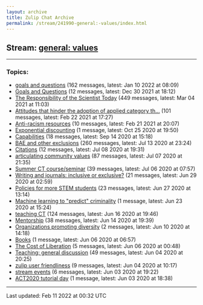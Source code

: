 ```yaml
---
layout: archive
title: Zulip Chat Archive
permalink: /stream/241990-general:-values/index.html
---
```


## Stream: [general: values](https://mattecapu.github.io/ct-zulip-archive/stream/241990-general:-values/index.html)
---

### Topics:

* [goals and questions](topic/goals.20and.20questions.html) (162 messages, latest: Jan 10 2022 at 08:09)
* [Goals and Questions](topic/Goals.20and.20Questions.html) (12 messages, latest: Dec 30 2021 at 18:12)
* [The Responsibility of the Scientist Today](topic/The.20Responsibility.20of.20the.20Scientist.20Today.html) (449 messages, latest: Mar 04 2021 at 11:03)
* [Attitudes that hinder the adoption of applied category th...](topic/Attitudes.20that.20hinder.20the.20adoption.20of.20applied.20category.20th.2E.2E.2E.html) (101 messages, latest: Feb 22 2021 at 17:27)
* [Anti-racism resources](topic/Anti-racism.20resources.html) (10 messages, latest: Feb 21 2021 at 20:07)
* [Exponential discounting](topic/Exponential.20discounting.html) (1 message, latest: Oct 25 2020 at 19:50)
* [Capabilities](topic/Capabilities.html) (18 messages, latest: Sep 14 2020 at 15:18)
* [BAE and other exclusions](topic/BAE.20and.20other.20exclusions.html) (260 messages, latest: Jul 13 2020 at 23:24)
* [Citations](topic/Citations.html) (12 messages, latest: Jul 08 2020 at 19:31)
* [articulating community values](topic/articulating.20community.20values.html) (87 messages, latest: Jul 07 2020 at 21:35)
* [Summer CT course/seminar](topic/Summer.20CT.20course.2Fseminar.html) (39 messages, latest: Jul 06 2020 at 07:57)
* [Writing and journals: inclusive or exclusive?](topic/Writing.20and.20journals.3A.20inclusive.20or.20exclusive.3F.html) (21 messages, latest: Jun 29 2020 at 02:59)
* [Policies for more STEM students](topic/Policies.20for.20more.20STEM.20students.html) (23 messages, latest: Jun 27 2020 at 13:14)
* [Machine learning to "predict" criminality](topic/Machine.20learning.20to.20.22predict.22.20criminality.html) (1 message, latest: Jun 23 2020 at 15:24)
* [teaching CT](topic/teaching.20CT.html) (124 messages, latest: Jun 16 2020 at 19:46)
* [Mentorship](topic/Mentorship.html) (38 messages, latest: Jun 14 2020 at 19:39)
* [Organizations promoting diversity](topic/Organizations.20promoting.20diversity.html) (2 messages, latest: Jun 10 2020 at 14:18)
* [Books](topic/Books.html) (1 message, latest: Jun 06 2020 at 06:57)
* [The Cost of Liberation](topic/The.20Cost.20of.20Liberation.html) (5 messages, latest: Jun 06 2020 at 00:48)
* [Teaching: general discussion](topic/Teaching.3A.20general.20discussion.html) (49 messages, latest: Jun 04 2020 at 20:25)
* [zulip user friendliness](topic/zulip.20user.20friendliness.html) (9 messages, latest: Jun 04 2020 at 10:17)
* [stream events](topic/stream.20events.html) (6 messages, latest: Jun 03 2020 at 19:22)
* [ACT2020 tutorial day](topic/ACT2020.20tutorial.20day.html) (1 message, latest: Jun 03 2020 at 18:38)

<hr><p>Last updated: Feb 11 2022 at 00:32 UTC</p>